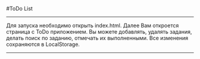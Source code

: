#ToDo List
___


Для запуска необходимо открыть index.html. Далее Вам откроется страница с ToDo приложением. Вы можете добавлять, удалять задания, делать поиск по заданию, отмечать их выполненными. Все изменения сохраняются в LocalStorage.
___